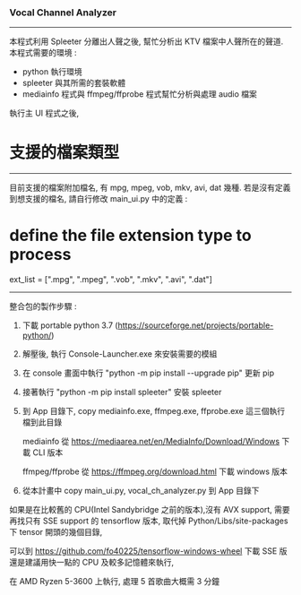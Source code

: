 ### Vocal Channel Analyzer
------------------------------

本程式利用 Spleeter 分離出人聲之後,
幫忙分析出 KTV 檔案中人聲所在的聲道.
本程式需要的環境 :
- python 執行環境
- spleeter 與其所需的套裝軟體
- mediainfo 程式與 ffmpeg/ffprobe 程式幫忙分析與處理 audio 檔案

執行主 UI 程式之後, 


# 支援的檔案類型
-------------------------------------
目前支援的檔案附加檔名, 有 mpg, mpeg, vob, mkv, avi, dat 幾種.
若是沒有定義到想支援的檔名, 請自行修改 main_ui.py 中的定義 :

# define the file extension type to process
ext_list = [".mpg", ".mpeg", ".vob", ".mkv", ".avi", ".dat"]

------------------------------------------
整合包的製作步驟 :
1. 下載 portable python 3.7 (https://sourceforge.net/projects/portable-python/)
2. 解壓後, 執行 Console-Launcher.exe 來安裝需要的模組
3. 在 console 畫面中執行 "python -m pip install --upgrade pip" 更新 pip
4. 接著執行 "python -m pip install spleeter" 安裝 spleeter
5. 到 App 目錄下, copy mediainfo.exe, ffmpeg.exe, ffprobe.exe 這三個執行檔到此目錄

      mediainfo 從 https://mediaarea.net/en/MediaInfo/Download/Windows 下載 CLI 版本
      
      ffmpeg/ffprobe 從  https://ffmpeg.org/download.html 下載 windows 版本
      
6. 從本計畫中 copy main_ui.py, vocal_ch_analyzer.py 到 App 目錄下

如果是在比較舊的 CPU(Intel Sandybridge 之前的版本),沒有 AVX support,
需要再找只有 SSE support 的 tensorflow 版本, 取代掉
Python/Libs/site-packages 下 tensor 開頭的幾個目錄,

可以到 https://github.com/fo40225/tensorflow-windows-wheel 下載 SSE 版
還是建議用快一點的 CPU 及較多記憶體來執行,

在 AMD Ryzen 5-3600 上執行, 處理 5 首歌曲大概需 3 分鐘 
